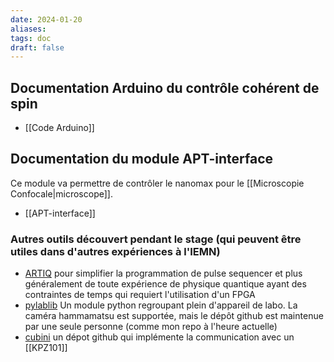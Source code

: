 ```yaml
---
date: 2024-01-20
aliases: 
tags: doc 
draft: false 
---
```


## Documentation Arduino du contrôle cohérent de spin

- [[Code Arduino]]
## Documentation du module APT-interface

Ce module va permettre de contrôler le nanomax pour le [[Microscopie Confocale|microscope]].

- [[APT-interface]]


### Autres outils découvert pendant le stage (qui peuvent être utiles dans d'autres expériences à l'IEMN)

- [ARTIQ](https://m-labs.hk/artiq/manual/introduction.html) pour simplifier la programmation de pulse sequencer et plus généralement de toute expérience de physique quantique ayant des contraintes de temps qui requiert l'utilisation d'un FPGA
- [pylablib](https://pylablib.readthedocs.io/en/latest/) Un module python regroupant plein d'appareil de labo. La caméra hammamatsu est supportée, mais le dépôt github est maintenue par une seule personne (comme mon repo à l'heure actuelle)
- [cubini](https://github.com/Schlabonski/cubini) un dépot github qui implémente la communication avec un [[KPZ101]] 